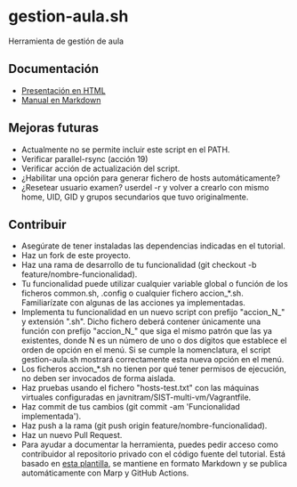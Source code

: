 # gestion-aula.sh

Herramienta de gestión de aula

## Documentación

* [Presentación en HTML](https://javnitram.github.io/UTIL-gestion-aula/)
* [Manual en Markdown](https://github.com/javnitram/UTIL-gestion-aula/blob/gh-pages/README.md)

## Mejoras futuras

* Actualmente no se permite incluir este script en el PATH.
* Verificar parallel-rsync (acción 19)
* Verificar acción de actualización del script.
* ¿Habilitar una opción para generar fichero de hosts automáticamente?
* ¿Resetear usuario examen? userdel -r y volver a crearlo con mismo home, UID, GID y grupos secundarios que tuvo originalmente.

## Contribuir

* Asegúrate de tener instaladas las dependencias indicadas en el tutorial.
* Haz un fork de este proyecto.
* Haz una rama de desarrollo de tu funcionalidad (git checkout -b feature/nombre-funcionalidad).
* Tu funcionalidad puede utilizar cualquier variable global o función de los ficheros common.sh, .config o cualquier fichero accion_\*.sh. Familiarízate con algunas de las acciones ya implementadas.
* Implementa tu funcionalidad en un nuevo script con prefijo "accion_N_" y extensión ".sh". Dicho fichero deberá contener únicamente una función con prefijo "accion_N_" que siga el mismo patrón que las ya existentes, donde N es un número de uno o dos dígitos que establece el orden de opción en el menú. Si se cumple la nomenclatura, el script gestion-aula.sh mostrará correctamente esta nueva opción en el menú.
* Los ficheros accion_\*.sh no tienen por qué tener permisos de ejecución, no deben ser invocados de forma aislada.
* Haz pruebas usando el fichero "hosts-test.txt" con las máquinas virtuales configuradas en javnitram/SIST-multi-vm/Vagrantfile.
* Haz commit de tus cambios (git commit -am 'Funcionalidad implementada').
* Haz push a la rama (git push origin feature/nombre-funcionalidad).
* Haz un nuevo Pull Request.
* Para ayudar a documentar la herramienta, puedes pedir acceso como contribuidor al repositorio privado con el código fuente del tutorial. Está basado en [esta plantilla](https://github.com/javnitram/UTIL-marp-template), se mantiene en formato Markdown y se publica automáticamente con Marp y GitHub Actions.
  